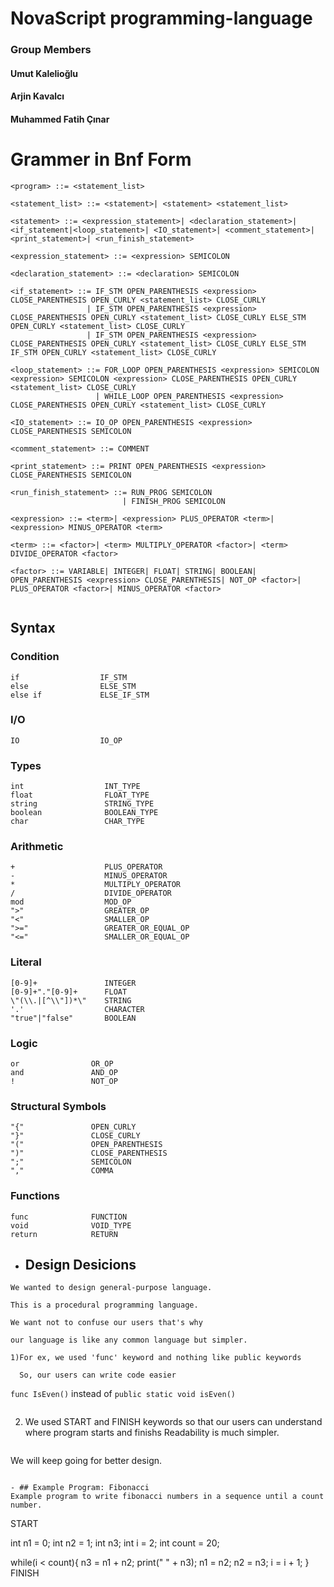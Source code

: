 #      NovaScript  programming-language

###    Group Members
####  Umut Kalelioğlu
####  Arjin Kavalcı
####  Muhammed Fatih Çınar

# Grammer in Bnf Form
```
<program> ::= <statement_list>

<statement_list> ::= <statement>| <statement> <statement_list>

<statement> ::= <expression_statement>| <declaration_statement>| <if_statement|<loop_statement>| <IO_statement>| <comment_statement>| <print_statement>| <run_finish_statement>

<expression_statement> ::= <expression> SEMICOLON

<declaration_statement> ::= <declaration> SEMICOLON

<if_statement> ::= IF_STM OPEN_PARENTHESIS <expression> CLOSE_PARENTHESIS OPEN_CURLY <statement_list> CLOSE_CURLY
                 | IF_STM OPEN_PARENTHESIS <expression> CLOSE_PARENTHESIS OPEN_CURLY <statement_list> CLOSE_CURLY ELSE_STM OPEN_CURLY <statement_list> CLOSE_CURLY
                 | IF_STM OPEN_PARENTHESIS <expression> CLOSE_PARENTHESIS OPEN_CURLY <statement_list> CLOSE_CURLY ELSE_STM IF_STM OPEN_CURLY <statement_list> CLOSE_CURLY

<loop_statement> ::= FOR_LOOP OPEN_PARENTHESIS <expression> SEMICOLON <expression> SEMICOLON <expression> CLOSE_PARENTHESIS OPEN_CURLY <statement_list> CLOSE_CURLY
                   | WHILE_LOOP OPEN_PARENTHESIS <expression> CLOSE_PARENTHESIS OPEN_CURLY <statement_list> CLOSE_CURLY

<IO_statement> ::= IO_OP OPEN_PARENTHESIS <expression> CLOSE_PARENTHESIS SEMICOLON

<comment_statement> ::= COMMENT

<print_statement> ::= PRINT OPEN_PARENTHESIS <expression> CLOSE_PARENTHESIS SEMICOLON

<run_finish_statement> ::= RUN_PROG SEMICOLON
                         | FINISH_PROG SEMICOLON

<expression> ::= <term>| <expression> PLUS_OPERATOR <term>| <expression> MINUS_OPERATOR <term>

<term> ::= <factor>| <term> MULTIPLY_OPERATOR <factor>| <term> DIVIDE_OPERATOR <factor>

<factor> ::= VARIABLE| INTEGER| FLOAT| STRING| BOOLEAN| OPEN_PARENTHESIS <expression> CLOSE_PARENTHESIS| NOT_OP <factor>| PLUS_OPERATOR <factor>| MINUS_OPERATOR <factor>


```

## Syntax   

### Condition 
```
if                  IF_STM      
else                ELSE_STM 
else if             ELSE_IF_STM
```

### I/O
```
IO                  IO_OP
```

### Types 

```
int                  INT_TYPE
float                FLOAT_TYPE
string               STRING_TYPE
boolean              BOOLEAN_TYPE
char                 CHAR_TYPE
```

### Arithmetic 

```
+                    PLUS_OPERATOR
-                    MINUS_OPERATOR
*                    MULTIPLY_OPERATOR
/                    DIVIDE_OPERATOR
mod                  MOD_OP
">"                  GREATER_OP
"<"                  SMALLER_OP
">="                 GREATER_OR_EQUAL_OP
"<="                 SMALLER_OR_EQUAL_OP

```

### Literal 
```
[0-9]+               INTEGER
[0-9]+"."[0-9]+      FLOAT
\"(\\.|[^\\"])*\"    STRING
'.'                  CHARACTER
"true"|"false"       BOOLEAN 

```

### Logic 
```
or                OR_OP
and               AND_OP
!                 NOT_OP
```

### Structural Symbols
```
"{"               OPEN_CURLY
"}"               CLOSE_CURLY
"("               OPEN_PARENTHESIS
")"               CLOSE_PARENTHESIS
";"               SEMICOLON
","               COMMA
```


### Functions
```
func              FUNCTION
void              VOID_TYPE
return            RETURN
```

- ## Design Desicions
```
We wanted to design general-purpose language.

This is a procedural programming language.
```
```
We want not to confuse our users that's why

our language is like any common language but simpler.
```
```
1)For ex, we used 'func' keyword and nothing like public keywords

  So, our users can write code easier
```
```func IsEven()```
instead of
```public static void isEven()```
```
```
2) We used START and FINISH keywords so that
   our users can understand where program starts and finishs
   Readability is much simpler.
```
```
We will keep going for better design.
```

- ## Example Program: Fibonacci
Example program to write fibonacci numbers in a sequence until a count number.
```
START
	
int n1 = 0;
int n2 = 1;
int n3;
int i = 2;
int count = 20;

while(i < count){
	n3 = n1 + n2;
	print(" " + n3);
	n1 = n2;
	n2 = n3;
	i = i + 1;
}
FINISH	
```

